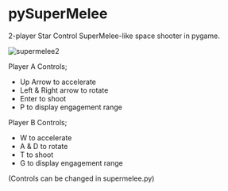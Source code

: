 # pySuperMelee
2-player Star Control SuperMelee-like space shooter in pygame.

![supermelee2](https://user-images.githubusercontent.com/80536083/158037043-adb952f9-6dd8-42db-93ec-5fb8c2ef6b2b.PNG)

Player A Controls;
- Up Arrow to accelerate
- Left & Right arrow to rotate
- Enter to shoot
- P to display engagement range

Player B Controls;
- W to accelerate
- A & D to rotate
- T to shoot
- G to display engagement range

(Controls can be changed in supermelee.py)

